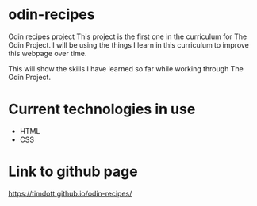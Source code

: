 # odin-recipes
Odin recipes project
This project is the first one in the curriculum for The Odin Project. I will be using the things I learn in this curriculum to improve this webpage over time. 

This will show the skills I have learned so far while working through The Odin Project.

# Current technologies in use #
* HTML
* CSS

# Link to github page #

https://timdott.github.io/odin-recipes/